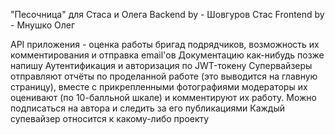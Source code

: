 "Песочница" для Стаса и Олега
Backend by - Шовгуров Стас
Frontend by - Мнушко Олег

API приложения - оценка работы бригад подрядчиков, возможность их комментирования и отправка email'ов
Документацию как-нибудь позже напишу
Аутентификация и авторизация по JWT-токену
Супервайзеры отправляют отчёты по проделанной работе (это выводится на главную страницу), вместе с прикрепленными фотографиями
модераторы их оценивают (по 10-балльной шкале) и комментируют их работу. Можно подписаться на автора и следить за его публикациями
Каждый супевайзер относится к какому-либо проекту
